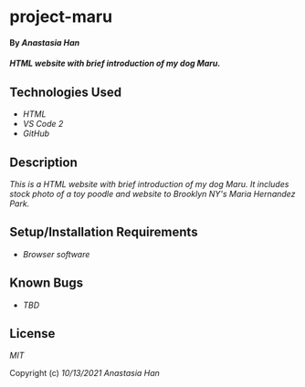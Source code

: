 # project-maru
#### By _**Anastasia Han**_

#### _HTML website with brief introduction of my dog Maru._

## Technologies Used

* _HTML_
* _VS Code 2_
* _GitHub_

## Description

_This is a HTML website with brief introduction of my dog Maru. It includes stock photo of a toy poodle and website to Brooklyn NY's Maria Hernandez Park._

## Setup/Installation Requirements

* _Browser software_

## Known Bugs

* _TBD_

## License

_MIT_

Copyright (c) _10/13/2021 Anastasia Han_
